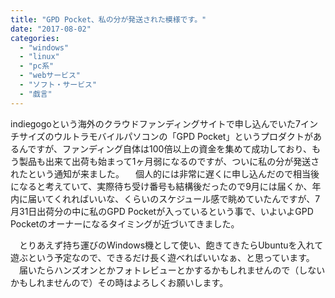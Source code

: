 ```yaml
---
title: "GPD Pocket、私の分が発送された模様です。"
date: "2017-08-02"
categories: 
  - "windows"
  - "linux"
  - "pc系"
  - "webサービス"
  - "ソフト・サービス"
  - "戯言"
---
```


indiegogoという海外のクラウドファンディングサイトで申し込んでいた7インチサイズのウルトラモバイルパソコンの「GPD Pocket」というプロダクトがあるんですが、ファンディング自体は100倍以上の資金を集めて成功しており、もう製品も出来て出荷も始まって1ヶ月弱になるのですが、ついに私の分が発送されたという通知が来ました。 　個人的には非常に遅くに申し込んだので相当後になると考えていて、実際待ち受け番号も結構後だったので9月には届くか、年内に届いてくれればいいな、くらいのスケジュール感で眺めていたんですが、7月31日出荷分の中に私のGPD Pocketが入っているという事で、いよいよGPD Pocketのオーナーになるタイミングが近づいてきました。

　とりあえず持ち運びのWindows機として使い、飽きてきたらUbuntuを入れて遊ぶという予定なので、できるだけ長く遊べればいいなぁ、と思っています。 　届いたらハンズオンとかフォトレビューとかするかもしれませんので（しないかもしれませんので）その時はよろしくお願いします。
